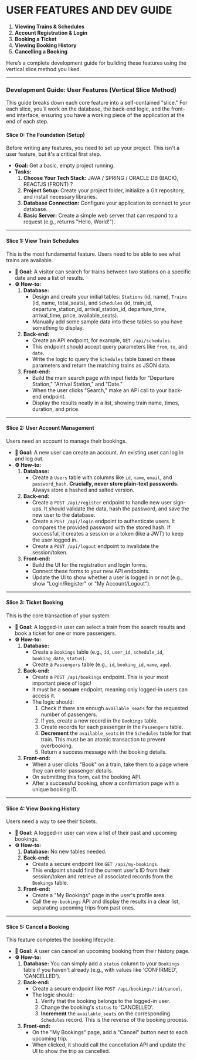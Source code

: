 
# USER FEATURES AND DEV GUIDE

1.  **Viewing Trains & Schedules**
2.  **Account Registration & Login**
3.  **Booking a Ticket**
4.  **Viewing Booking History**
5.  **Cancelling a Booking**

Here’s a complete development guide for building these features using the vertical slice method you liked.

***

### Development Guide: User Features (Vertical Slice Method)

This guide breaks down each core feature into a self-contained "slice." For each slice, you'll work on the database, the back-end logic, and the front-end interface, ensuring you have a working piece of the application at the end of each step.

#### **Slice 0: The Foundation (Setup)**

Before writing any features, you need to set up your project. This isn't a user feature, but it's a critical first step.

* **Goal:** Get a basic, empty project running.
* **Tasks:**
    1.  **Choose Your Tech Stack:** JAVA / SPRING / ORACLE DB (BACK), REACTJS (FRONT) ? 
    2.  **Project Setup:** Create your project folder, initialize a Git repository, and install necessary libraries.
    3.  **Database Connection:** Configure your application to connect to your database.
    4.  **Basic Server:** Create a simple web server that can respond to a request (e.g., returns "Hello, World!").

---

#### **Slice 1: View Train Schedules**

This is the most fundamental feature. Users need to be able to see what trains are available.

* **🎯 Goal:** A visitor can search for trains between two stations on a specific date and see a list of results.
* **⚙️ How-to:**
    1.  **Database:**
        * Design and create your initial tables: `Stations` (id, name), `Trains` (id, name, total_seats), and `Schedules` (id, train_id, departure_station_id, arrival_station_id, departure_time, arrival_time, price, available_seats).
        * Manually add some sample data into these tables so you have something to display.
    2.  **Back-end:**
        * Create an API endpoint, for example, `GET /api/schedules`.
        * This endpoint should accept query parameters like `from`, `to`, and `date`.
        * Write the logic to query the `Schedules` table based on these parameters and return the matching trains as JSON data.
    3.  **Front-end:**
        * Build the main search page with input fields for "Departure Station," "Arrival Station," and "Date."
        * When the user clicks "Search," make an API call to your back-end endpoint.
        * Display the results neatly in a list, showing train name, times, duration, and price. 

---

#### **Slice 2: User Account Management**

Users need an account to manage their bookings.

* **🎯 Goal:** A new user can create an account. An existing user can log in and log out.
* **⚙️ How-to:**
    1.  **Database:**
        * Create a `Users` table with columns like `id`, `name`, `email`, and `password_hash`. **Crucially, never store plain-text passwords.** Always store a hashed and salted version.
    2.  **Back-end:**
        * Create a `POST /api/register` endpoint to handle new user sign-ups. It should validate the data, hash the password, and save the new user to the database.
        * Create a `POST /api/login` endpoint to authenticate users. It compares the provided password with the stored hash. If successful, it creates a session or a token (like a JWT) to keep the user logged in.
        * Create a `POST /api/logout` endpoint to invalidate the session/token.
    3.  **Front-end:**
        * Build the UI for the registration and login forms.
        * Connect these forms to your new API endpoints.
        * Update the UI to show whether a user is logged in or not (e.g., show "Login/Register" or "My Account/Logout").

---

#### **Slice 3: Ticket Booking**

This is the core transaction of your system.

* **🎯 Goal:** A logged-in user can select a train from the search results and book a ticket for one or more passengers.
* **⚙️ How-to:**
    1.  **Database:**
        * Create a `Bookings` table (e.g., `id`, `user_id`, `schedule_id`, `booking_date`, `status`).
        * Create a `Passengers` table (e.g., `id`, `booking_id`, `name`, `age`).
    2.  **Back-end:**
        * Create a `POST /api/bookings` endpoint. This is your most important piece of logic!
        * It must be a **secure** endpoint, meaning only logged-in users can access it.
        * The logic should:
            1.  Check if there are enough `available_seats` for the requested number of passengers.
            2.  If yes, create a new record in the `Bookings` table.
            3.  Create records for each passenger in the `Passengers` table.
            4.  **Decrement** the `available_seats` in the `Schedules` table for that train. This must be an atomic transaction to prevent overbooking.
            5.  Return a success message with the booking details.
    3.  **Front-end:**
        * When a user clicks "Book" on a train, take them to a page where they can enter passenger details.
        * On submitting this form, call the booking API.
        * After a successful booking, show a confirmation page with a unique booking ID.

---

#### **Slice 4: View Booking History**

Users need a way to see their tickets.

* **🎯 Goal:** A logged-in user can view a list of their past and upcoming bookings.
* **⚙️ How-to:**
    1.  **Database:** No new tables needed.
    2.  **Back-end:**
        * Create a secure endpoint like `GET /api/my-bookings`.
        * This endpoint should find the current user's ID from their session/token and retrieve all associated records from the `Bookings` table.
    3.  **Front-end:**
        * Create a "My Bookings" page in the user's profile area.
        * Call the `my-bookings` API and display the results in a clear list, separating upcoming trips from past ones.

---

#### **Slice 5: Cancel a Booking**

This feature completes the booking lifecycle.

* **🎯 Goal:** A user can cancel an upcoming booking from their history page.
* **⚙️ How-to:**
    1.  **Database:** You can simply add a `status` column to your `Bookings` table if you haven't already (e.g., with values like 'CONFIRMED', 'CANCELLED').
    2.  **Back-end:**
        * Create a secure endpoint like `POST /api/bookings/:id/cancel`.
        * The logic should:
            1.  Verify that the booking belongs to the logged-in user.
            2.  Change the booking's `status` to 'CANCELLED'.
            3.  **Increment** the `available_seats` on the corresponding `Schedules` record. This is the reverse of the booking process.
    3.  **Front-end:**
        * On the "My Bookings" page, add a "Cancel" button next to each upcoming trip.
        * When clicked, it should call the cancellation API and update the UI to show the trip as cancelled.

